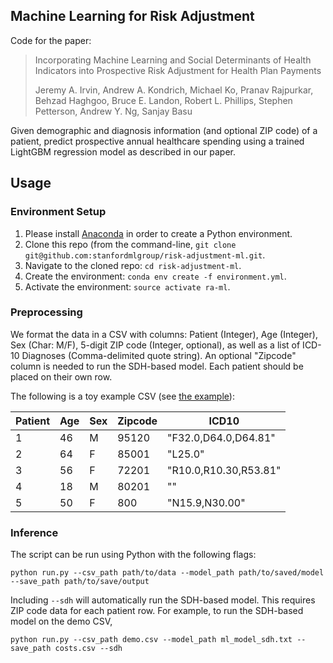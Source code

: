 ## Machine Learning for Risk Adjustment

Code for the paper:

  > Incorporating Machine Learning and Social Determinants of Health Indicators into Prospective Risk Adjustment for Health Plan Payments
  >
  > Jeremy A. Irvin, Andrew A. Kondrich, Michael Ko, Pranav Rajpurkar, Behzad Haghgoo, Bruce E. Landon, Robert L. Phillips, Stephen Petterson, Andrew Y. Ng, Sanjay Basu 

Given demographic and diagnosis information (and optional ZIP code) of a patient, predict prospective annual healthcare spending using a trained LightGBM regression model as described in our paper.

## Usage

### Environment Setup
1. Please install [Anaconda](https://docs.conda.io/en/latest/miniconda.html) in order to create a Python environment.
2. Clone this repo (from the command-line, `git clone git@github.com:stanfordmlgroup/risk-adjustment-ml.git`.
3. Navigate to the cloned repo: `cd risk-adjustment-ml`.
4. Create the environment: `conda env create -f environment.yml`.
5. Activate the environment: `source activate ra-ml`.

### Preprocessing
We format the data in a CSV with columns: Patient (Integer), Age (Integer), Sex (Char: M/F), 5-digit ZIP code (Integer, optional), as well as a list of ICD-10 Diagnoses (Comma-delimited quote string). An optional "Zipcode" column is needed to run the SDH-based model. Each patient should be placed on their own row. 

The following is a toy example CSV (see [the example](https://github.com/stanfordmlgroup/risk-adjustment-ml/blob/master/demo.csv)):


| Patient         | Age | Sex | Zipcode | ICD10                 | 
|-----------------|-----|-----|---------|-----------------------| 
| 1               | 46  | M   | 95120   | "F32.0,D64.0,D64.81"  | 
| 2               | 64  | F   | 85001   | "L25.0"               | 
| 3               | 56  | F   | 72201   | "R10.0,R10.30,R53.81" | 
| 4               | 18  | M   | 80201   | ""                    |
| 5               | 50  | F   | 800     | "N15.9,N30.00"        | 


### Inference

The script can be run using Python with the following flags:

`python run.py --csv_path path/to/data --model_path path/to/saved/model --save_path path/to/save/output`

Including `--sdh` will automatically run the SDH-based model. This requires ZIP code data for each patient row. For example, to run the SDH-based model on the demo CSV,

`python run.py --csv_path demo.csv --model_path ml_model_sdh.txt --save_path costs.csv --sdh`
